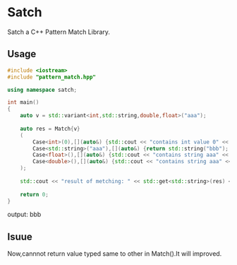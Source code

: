 # Satch
Satch a C++ Pattern Match Library.
## Usage
```cpp example.cpp
#include <iostream>
#include "pattern_match.hpp"

using namespace satch;

int main()
{
    auto v = std::variant<int,std::string,double,float>("aaa");
    
    auto res = Match{v}
    (
        Case<int>(0),[](auto&) {std::cout << "contains int value 0" << std::endl; return 0.1;},
        Case<std::string>("aaa"),[](auto&) {return std::string("bbb"); },
        Case<float>(),[](auto&) {std::cout << "contains string aaa" << std::endl; return 0; },
        Case<double>(),[](auto&) {std::cout << "contains string aaa" << std::endl; return 4LL; }
    );
    
    std::cout << "result of metching: " << std::get<std::string>(res) << std::endl;
    
    return 0;
}
```

output: bbb

## Isuue
Now,cannnot return value typed same to other in Match().It will improved.